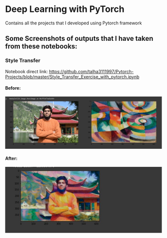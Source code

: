 # Deep Learning with PyTorch
Contains all the projects that I developed using Pytorch framework


## Some Screenshots of outputs that I have taken from these notebooks:

### Style Transfer
Notebook direct link: https://github.com/talha3111997/Pytorch-Projects/blob/master/Style_Transfer_Exercise_with_pytorch.ipynb

#### Before: 
![Alt text](https://github.com/talha3111997/Pytorch-Projects/blob/master/Screenshots/styleTransfer0.JPG?raw=true "Output of Style Transfer with pytorch")


#### After:

![Alt text](https://github.com/talha3111997/Pytorch-Projects/blob/master/Screenshots/styleTransfer.JPG?raw=true "Output of Style Transfer with pytorch")
